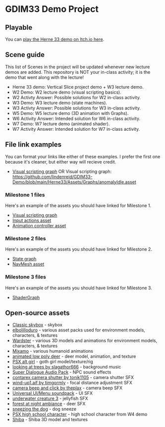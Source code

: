 # GDIM33 Demo Project
## Playable
You can [play the Herne 33 demo on Itch.io here](https://outofmanna.itch.io/herne-33).
## Scene guide
This list of Scenes in the project will be updated whenever new lecture demos are added. This repository is NOT your in-class activity; it is the demo that went along with the lecture!
- Herne 33 demo: Vertical Slice project demo + W3 lecture demo.
- W2 Demo: W2 lecture demo (visual scripting basics).
- W2 Activty Answer: Possible solutions for W2 in-class activity.
- W3 Demo: W3 lecture demo (state machines).
- W3 Activty Answer: Possible solutions for W3 in-class activity.
- W5 Demo: W5 lecture demo (3D animation with Graphs).
- W6 Activity Answer: Intended solution for W6 in-class activity.
- W7 Demo: W7 lecture demo (animated shader).
- W7 Activity Answer: Intended solution for W7 in-class activity.
## File link examples
You can format your links like either of these examples. I prefer the first one because it's cleaner, but either way will recieve credit.
- [Visual scripting graph](https://github.com/lindenreid/GDIM33-Demo/blob/main/Herne33/Assets/Graphs/anomalyIdle.asset)
OR 
Visual scripting graph: https://github.com/lindenreid/GDIM33-Demo/blob/main/Herne33/Assets/Graphs/anomalyIdle.asset
### Milestone 1 files
Here's an example of the assets you should have linked for Milestone 1.
- [Visual scripting graph](https://github.com/lindenreid/GDIM33-Demo/blob/main/Herne33/Assets/Graphs/anomalyIdle.asset)
- [Input actions asset](https://github.com/lindenreid/GDIM33-Demo/blob/main/Herne33/Assets/Input/playerInput.inputactions)
- [Animation controller asset](https://github.com/lindenreid/GDIM33-Demo/blob/main/Herne33/Assets/Models/deer/source/DeerAnimator.controller)
### Milestone 2 files
Here's an example of the assets you should have linked for Milestone 2.
- [State graph](https://github.com/lindenreid/GDIM33-Demo/blob/main/Herne33/Assets/Graphs/anomaly.asset)
- [NavMesh asset](https://github.com/lindenreid/GDIM33-Demo/blob/main/Herne33/Assets/Scenes/Main/Main/NavMesh-NavMesh%20Surface.asset)
### Milestone 3 files
Here's an example of the assets you should have linked for Milestone 3.
- [ShaderGraph](https://github.com/lindenreid/GDIM33-Demo/blob/main/Herne33/Assets/DemoStuff/Shaders%20W7/BasicLighting.shadergraph)
## Open-source assets
- [Classic skybox](https://assetstore.unity.com/packages/2d/textures-materials/sky/classic-skybox-24923) - skybox
- [elbolilloduro](https://elbolilloduro.itch.io/) - various asset packs used for environment models, characters, & textures
- [Wardster](https://sketchfab.com/WardsterSAW/models) - various 3D models and animations for environment models, characters, & textures
- [Mixamo](https://www.mixamo.com/) - various humanoid animations
- [animated low poly deer](https://sketchfab.com/3d-models/animated-low-poly-deer-game-ready-f1728b72d85b4b8e944d0e3973cc277d) - deer model, animation, and texture
- [PSX alt girl](https://sketchfab.com/3d-models/psx-alt-girl-07986f66480e46a8a8182adb35d6e7e8) - goth girl model/texture/rig
- [looking at trees by slagathor666](https://freesound.org/people/slagathor666/sounds/787808/) - background music
- [Super Dialogue Audio Pack](https://dillonbecker.itch.io/sdap) - NPC sound effects
- [contarex camera shutter by tonik1105](https://freesound.org/people/Tonik1105/sounds/520684/) - camera shutter SFX
- [wind-up1.aif by timgormly](https://freesound.org/people/timgormly/sounds/162801/) - focal distance adjustment SFX
- [camera beep and click by theplax](https://freesound.org/people/theplax/sounds/624936/) - camera beep SFX
- [Universal UI/Menu soundpack](https://cyrex-studios.itch.io/universal-ui-soundpack) - UI SFX
- [underwater creature 3](https://freesound.org/people/xinaesthete/sounds/121221/) - jellyfish SFX
- [forest at night ambiance](https://freesound.org/people/timothyd4y/sounds/587907/) - deer SFX
- [sneezing the dog](https://freesound.org/people/blukotek/sounds/424949/) - dog sneeze
- [PSX high school character](https://sketchfab.com/3d-models/ps1-psx-high-school-character-d96f74f0dc6f49559083c110fef37e2f) - high school character from W4 demo
- [Shiba](https://sketchfab.com/3d-models/shiba-faef9fe5ace445e7b2989d1c1ece361c) - Shiba 3D model and textures
